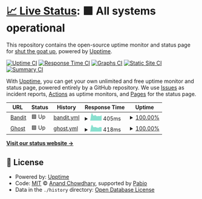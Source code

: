 # [📈 Live Status](https://status.shutthegoatup.com): <!--live status--> **🟩 All systems operational**

This repository contains the open-source uptime monitor and status page for [shut the goat up](https://secureweb.ltd), powered by [Upptime](https://github.com/upptime/upptime).

[![Uptime CI](https://github.com/shutthegoatup/upptime/workflows/Uptime%20CI/badge.svg)](https://github.com/shutthegoatup/upptime/actions?query=workflow%3A%22Uptime+CI%22)
[![Response Time CI](https://github.com/shutthegoatup/upptime/workflows/Response%20Time%20CI/badge.svg)](https://github.com/shutthegoatup/upptime/actions?query=workflow%3A%22Response+Time+CI%22)
[![Graphs CI](https://github.com/shutthegoatup/upptime/workflows/Graphs%20CI/badge.svg)](https://github.com/shutthegoatup/upptime/actions?query=workflow%3A%22Graphs+CI%22)
[![Static Site CI](https://github.com/shutthegoatup/upptime/workflows/Static%20Site%20CI/badge.svg)](https://github.com/shutthegoatup/upptime/actions?query=workflow%3A%22Static+Site+CI%22)
[![Summary CI](https://github.com/shutthegoatup/upptime/workflows/Summary%20CI/badge.svg)](https://github.com/shutthegoatup/upptime/actions?query=workflow%3A%22Summary+CI%22)

With [Upptime](https://upptime.js.org), you can get your own unlimited and free uptime monitor and status page, powered entirely by a GitHub repository. We use [Issues](https://github.com/shutthegoatup/upptime/issues) as incident reports, [Actions](https://github.com/shutthegoatup/upptime/actions) as uptime monitors, and [Pages](https://status.shutthegoatup.com) for the status page.

<!--start: status pages-->
<!-- This summary is generated by Upptime (https://github.com/upptime/upptime) -->
<!-- Do not edit this manually, your changes will be overwritten -->
<!-- prettier-ignore -->
| URL | Status | History | Response Time | Uptime |
| --- | ------ | ------- | ------------- | ------ |
| <img alt="" src="https://icons.duckduckgo.com/ip3/httpbin.bandit.shutthegoatup.com.ico" height="13"> [Bandit](https://httpbin.bandit.shutthegoatup.com/status/200) | 🟩 Up | [bandit.yml](https://github.com/shutthegoatup/upptime/commits/HEAD/history/bandit.yml) | <details><summary><img alt="Response time graph" src="./graphs/bandit/response-time-week.png" height="20"> 405ms</summary><br><a href="https://status.shutthegoatup.com/history/bandit"><img alt="Response time 974" src="https://img.shields.io/endpoint?url=https%3A%2F%2Fraw.githubusercontent.com%2Fshutthegoatup%2Fupptime%2FHEAD%2Fapi%2Fbandit%2Fresponse-time.json"></a><br><a href="https://status.shutthegoatup.com/history/bandit"><img alt="24-hour response time 408" src="https://img.shields.io/endpoint?url=https%3A%2F%2Fraw.githubusercontent.com%2Fshutthegoatup%2Fupptime%2FHEAD%2Fapi%2Fbandit%2Fresponse-time-day.json"></a><br><a href="https://status.shutthegoatup.com/history/bandit"><img alt="7-day response time 405" src="https://img.shields.io/endpoint?url=https%3A%2F%2Fraw.githubusercontent.com%2Fshutthegoatup%2Fupptime%2FHEAD%2Fapi%2Fbandit%2Fresponse-time-week.json"></a><br><a href="https://status.shutthegoatup.com/history/bandit"><img alt="30-day response time 409" src="https://img.shields.io/endpoint?url=https%3A%2F%2Fraw.githubusercontent.com%2Fshutthegoatup%2Fupptime%2FHEAD%2Fapi%2Fbandit%2Fresponse-time-month.json"></a><br><a href="https://status.shutthegoatup.com/history/bandit"><img alt="1-year response time 974" src="https://img.shields.io/endpoint?url=https%3A%2F%2Fraw.githubusercontent.com%2Fshutthegoatup%2Fupptime%2FHEAD%2Fapi%2Fbandit%2Fresponse-time-year.json"></a></details> | <details><summary><a href="https://status.shutthegoatup.com/history/bandit">100.00%</a></summary><a href="https://status.shutthegoatup.com/history/bandit"><img alt="All-time uptime 90.95%" src="https://img.shields.io/endpoint?url=https%3A%2F%2Fraw.githubusercontent.com%2Fshutthegoatup%2Fupptime%2FHEAD%2Fapi%2Fbandit%2Fuptime.json"></a><br><a href="https://status.shutthegoatup.com/history/bandit"><img alt="24-hour uptime 100.00%" src="https://img.shields.io/endpoint?url=https%3A%2F%2Fraw.githubusercontent.com%2Fshutthegoatup%2Fupptime%2FHEAD%2Fapi%2Fbandit%2Fuptime-day.json"></a><br><a href="https://status.shutthegoatup.com/history/bandit"><img alt="7-day uptime 100.00%" src="https://img.shields.io/endpoint?url=https%3A%2F%2Fraw.githubusercontent.com%2Fshutthegoatup%2Fupptime%2FHEAD%2Fapi%2Fbandit%2Fuptime-week.json"></a><br><a href="https://status.shutthegoatup.com/history/bandit"><img alt="30-day uptime 100.00%" src="https://img.shields.io/endpoint?url=https%3A%2F%2Fraw.githubusercontent.com%2Fshutthegoatup%2Fupptime%2FHEAD%2Fapi%2Fbandit%2Fuptime-month.json"></a><br><a href="https://status.shutthegoatup.com/history/bandit"><img alt="1-year uptime 90.95%" src="https://img.shields.io/endpoint?url=https%3A%2F%2Fraw.githubusercontent.com%2Fshutthegoatup%2Fupptime%2FHEAD%2Fapi%2Fbandit%2Fuptime-year.json"></a></details>
| <img alt="" src="https://icons.duckduckgo.com/ip3/httpbin.ghost.shutthegoatup.com.ico" height="13"> [Ghost](https://httpbin.ghost.shutthegoatup.com/status/200) | 🟩 Up | [ghost.yml](https://github.com/shutthegoatup/upptime/commits/HEAD/history/ghost.yml) | <details><summary><img alt="Response time graph" src="./graphs/ghost/response-time-week.png" height="20"> 418ms</summary><br><a href="https://status.shutthegoatup.com/history/ghost"><img alt="Response time 407" src="https://img.shields.io/endpoint?url=https%3A%2F%2Fraw.githubusercontent.com%2Fshutthegoatup%2Fupptime%2FHEAD%2Fapi%2Fghost%2Fresponse-time.json"></a><br><a href="https://status.shutthegoatup.com/history/ghost"><img alt="24-hour response time 388" src="https://img.shields.io/endpoint?url=https%3A%2F%2Fraw.githubusercontent.com%2Fshutthegoatup%2Fupptime%2FHEAD%2Fapi%2Fghost%2Fresponse-time-day.json"></a><br><a href="https://status.shutthegoatup.com/history/ghost"><img alt="7-day response time 418" src="https://img.shields.io/endpoint?url=https%3A%2F%2Fraw.githubusercontent.com%2Fshutthegoatup%2Fupptime%2FHEAD%2Fapi%2Fghost%2Fresponse-time-week.json"></a><br><a href="https://status.shutthegoatup.com/history/ghost"><img alt="30-day response time 409" src="https://img.shields.io/endpoint?url=https%3A%2F%2Fraw.githubusercontent.com%2Fshutthegoatup%2Fupptime%2FHEAD%2Fapi%2Fghost%2Fresponse-time-month.json"></a><br><a href="https://status.shutthegoatup.com/history/ghost"><img alt="1-year response time 407" src="https://img.shields.io/endpoint?url=https%3A%2F%2Fraw.githubusercontent.com%2Fshutthegoatup%2Fupptime%2FHEAD%2Fapi%2Fghost%2Fresponse-time-year.json"></a></details> | <details><summary><a href="https://status.shutthegoatup.com/history/ghost">100.00%</a></summary><a href="https://status.shutthegoatup.com/history/ghost"><img alt="All-time uptime 100.00%" src="https://img.shields.io/endpoint?url=https%3A%2F%2Fraw.githubusercontent.com%2Fshutthegoatup%2Fupptime%2FHEAD%2Fapi%2Fghost%2Fuptime.json"></a><br><a href="https://status.shutthegoatup.com/history/ghost"><img alt="24-hour uptime 100.00%" src="https://img.shields.io/endpoint?url=https%3A%2F%2Fraw.githubusercontent.com%2Fshutthegoatup%2Fupptime%2FHEAD%2Fapi%2Fghost%2Fuptime-day.json"></a><br><a href="https://status.shutthegoatup.com/history/ghost"><img alt="7-day uptime 100.00%" src="https://img.shields.io/endpoint?url=https%3A%2F%2Fraw.githubusercontent.com%2Fshutthegoatup%2Fupptime%2FHEAD%2Fapi%2Fghost%2Fuptime-week.json"></a><br><a href="https://status.shutthegoatup.com/history/ghost"><img alt="30-day uptime 100.00%" src="https://img.shields.io/endpoint?url=https%3A%2F%2Fraw.githubusercontent.com%2Fshutthegoatup%2Fupptime%2FHEAD%2Fapi%2Fghost%2Fuptime-month.json"></a><br><a href="https://status.shutthegoatup.com/history/ghost"><img alt="1-year uptime 100.00%" src="https://img.shields.io/endpoint?url=https%3A%2F%2Fraw.githubusercontent.com%2Fshutthegoatup%2Fupptime%2FHEAD%2Fapi%2Fghost%2Fuptime-year.json"></a></details>

<!--end: status pages-->

[**Visit our status website →**](https://status.shutthegoatup.com)

## 📄 License

- Powered by: [Upptime](https://github.com/upptime/upptime)
- Code: [MIT](./LICENSE) © [Anand Chowdhary](https://anandchowdhary.com), supported by [Pabio](https://pabio.com)
- Data in the `./history` directory: [Open Database License](https://opendatacommons.org/licenses/odbl/1-0/)
